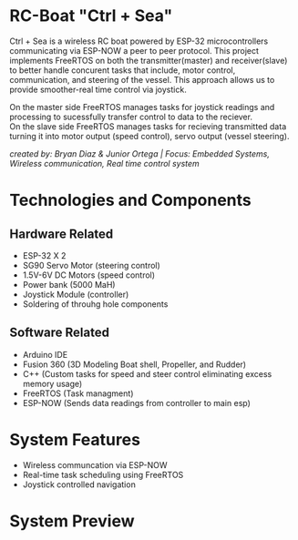 # RC-Boat "Ctrl + Sea"
Ctrl + Sea is a wireless RC boat powered by ESP-32 microcontrollers communicating via ESP-NOW a peer to peer protocol. This project implements FreeRTOS on both the transmitter(master) and receiver(slave) to better handle concurent tasks that include, motor control, communication, and steering of the vessel. This approach allows us to provide smoother-real time control via joystick.
<br>

On the master side FreeRTOS manages tasks for joystick readings and processing to sucessfully transfer control to data to the reciever.<br>
On the slave side FreeRTOS manages tasks for recieving transmitted data turning it into motor output (speed control), servo output (vessel steering).

*created by: Bryan Diaz & Junior Ortega | Focus: Embedded Systems, Wireless communication, Real time control system*

# Technologies and Components
## Hardware Related
- ESP-32 X 2
- SG90 Servo Motor (steering control)
- 1.5V-6V DC Motors (speed control)
- Power bank (5000 MaH)
- Joystick Module (controller)
- Soldering of throuhg hole components

## Software Related
- Arduino IDE
- Fusion 360 (3D Modeling Boat shell, Propeller, and Rudder)
- C++ (Custom tasks for speed and steer control eliminating excess memory usage)
- FreeRTOS (Task managment)
- ESP-NOW (Sends data readings from controller to main esp)

# System Features
- Wireless communcation via ESP-NOW
- Real-time task scheduling using FreeRTOS
- Joystick controlled navigation

# System Preview



